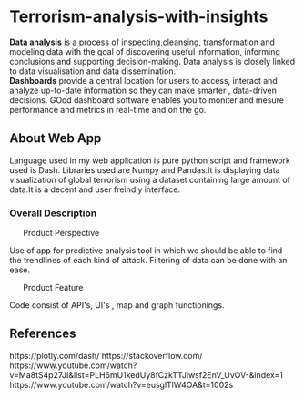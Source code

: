 # <h1>Terrorism-analysis-with-insights</h1>
<b>Data analysis</b> is a process of inspecting,cleansing, transformation and modeling data with the goal of discovering useful information, informing conclusions and supporting decision-making. Data analysis is closely linked to data visualisation and data dissemination.</br>
<b>Dashboards</b> provide a central location for users to access, interact and analyze up-to-date information so they can make smarter , data-driven decisions. GOod dashboard software enables you to moniter and mesure performance and metrics in real-time and on the go.

<h2>About Web App</h2>
 Language used in my web application is pure python script and framework used is Dash. Libraries used are Numpy and Pandas.It is displaying data visualization of global      terrorism using a dataset containing large amount of data.It is a decent and user freindly interface.

<h3>Overall Description</h3>
<ol> Product Perspective</ol>
Use of app for predictive analysis tool in which we should be able to find the trendlines of each kind of attack. Filtering of data can be done with an ease.
<ol>Product Feature</ol>
Code consist of API's, UI's , map and graph functionings.

<h2>References</h2>
https://plotly.com/dash/
https://stackoverflow.com/
https://www.youtube.com/watch?v=Ma8tS4p27JI&list=PLH6mU1kedUy8fCzkTTJlwsf2EnV_UvOV-&index=1
https://www.youtube.com/watch?v=eusglTlW4OA&t=1002s



